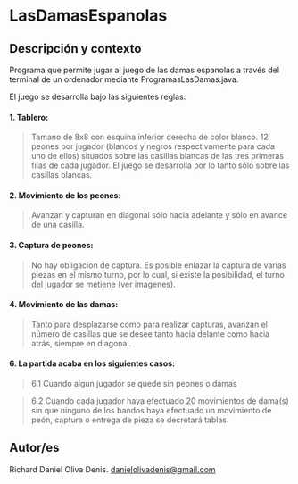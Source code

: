 # LasDamasEspanolas
## Descripción y contexto 
Programa que permite jugar al juego de las damas espanolas  a través del terminal de un ordenador mediante ProgramasLasDamas.java.

El juego se desarrolla bajo las siguientes reglas:

#### 1. Tablero: 
> Tamano de 8x8 con esquina inferior derecha de color blanco. 12 peones por jugador (blancos y negros respectivamente para cada uno de ellos) situados sobre las casillas blancas de las tres primeras filas de cada jugador. El juego se desarrolla por lo tanto sólo sobre las casillas blancas.
#### 2. Movimiento de los peones:
> Avanzan y capturan en diagonal sólo hacia adelante y sólo en avance de una casilla.
#### 3. Captura de peones:
> No hay obligacion de captura.
> Es posible enlazar la captura de varias piezas en el mismo turno, por lo cual, si existe la posibilidad, el turno del jugador se metiene (ver imagenes).
#### 4. Movimiento de las damas:
> Tanto para desplazarse como para realizar capturas, avanzan el número de casillas que se desee tanto hacia delante como hacia atrás, siempre en diagonal.
#### 6. La partida acaba en los siguientes casos:
> 6.1 Cuando algun jugador se quede sin peones o damas

> 6.2 Cuando cada jugador haya efectuado 20 movimientos de dama(s) sin que ninguno de los bandos haya efectuado un movimiento de peón, captura o entrega de pieza se decretará tablas.

## Autor/es
Richard Daniel Oliva Denis. danielolivadenis@gmail.com
